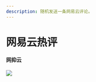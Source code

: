 ```yaml
---
description: 随机发送一条网易云评论。
---
```


# 网易云热评

#### 网抑云

![](../.gitbook/assets/IMG\_20210307\_223154.jpg)

